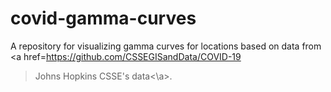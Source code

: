 # covid-gamma-curves

A repository for visualizing gamma curves for locations based on data from <a href=https://github.com/CSSEGISandData/COVID-19
>Johns Hopkins CSSE's data<\a>.


